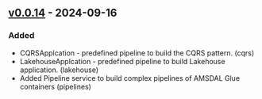 ## [v0.0.14](https://pypi.org/project/amsdal-glue/0.0.14/) - 2024-09-16

### Added

- CQRSApplcation - predefined pipeline to build the CQRS pattern. (cqrs)
- LakehouseApplcation - predefined pipeline to build Lakehouse application. (lakehouse)
- Added Pipeline service to build complex pipelines of AMSDAL Glue containers (pipelines)
